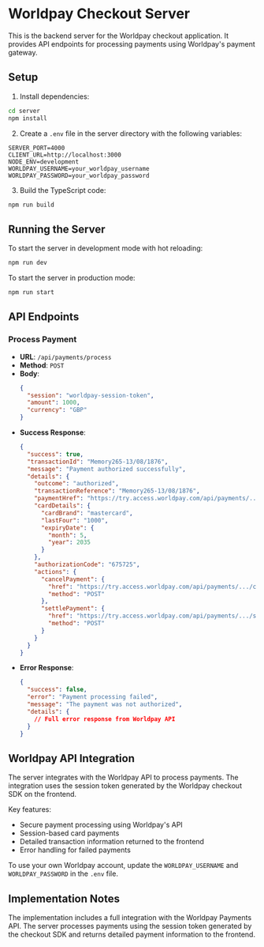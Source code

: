 # Worldpay Checkout Server

This is the backend server for the Worldpay checkout application. It provides API endpoints for processing payments using Worldpay's payment gateway.

## Setup

1. Install dependencies:
```bash
cd server
npm install
```

2. Create a `.env` file in the server directory with the following variables:
```
SERVER_PORT=4000
CLIENT_URL=http://localhost:3000
NODE_ENV=development
WORLDPAY_USERNAME=your_worldpay_username
WORLDPAY_PASSWORD=your_worldpay_password
```

3. Build the TypeScript code:
```bash
npm run build
```

## Running the Server

To start the server in development mode with hot reloading:
```bash
npm run dev
```

To start the server in production mode:
```bash
npm run start
```

## API Endpoints

### Process Payment
- **URL**: `/api/payments/process`
- **Method**: `POST`
- **Body**:
  ```json
  {
    "session": "worldpay-session-token",
    "amount": 1000,
    "currency": "GBP"
  }
  ```
- **Success Response**:
  ```json
  {
    "success": true,
    "transactionId": "Memory265-13/08/1876",
    "message": "Payment authorized successfully",
    "details": {
      "outcome": "authorized",
      "transactionReference": "Memory265-13/08/1876",
      "paymentHref": "https://try.access.worldpay.com/api/payments/...",
      "cardDetails": {
        "cardBrand": "mastercard",
        "lastFour": "1000",
        "expiryDate": {
          "month": 5,
          "year": 2035
        }
      },
      "authorizationCode": "675725",
      "actions": {
        "cancelPayment": {
          "href": "https://try.access.worldpay.com/api/payments/.../cancellations",
          "method": "POST"
        },
        "settlePayment": {
          "href": "https://try.access.worldpay.com/api/payments/.../settlements",
          "method": "POST"
        }
      }
    }
  }
  ```
- **Error Response**:
  ```json
  {
    "success": false,
    "error": "Payment processing failed",
    "message": "The payment was not authorized",
    "details": {
      // Full error response from Worldpay API
    }
  }
  ```

## Worldpay API Integration

The server integrates with the Worldpay API to process payments. The integration uses the session token generated by the Worldpay checkout SDK on the frontend.

Key features:
- Secure payment processing using Worldpay's API
- Session-based card payments
- Detailed transaction information returned to the frontend
- Error handling for failed payments

To use your own Worldpay account, update the `WORLDPAY_USERNAME` and `WORLDPAY_PASSWORD` in the `.env` file.

## Implementation Notes

The implementation includes a full integration with the Worldpay Payments API. The server processes payments using the session token generated by the checkout SDK and returns detailed payment information to the frontend. 